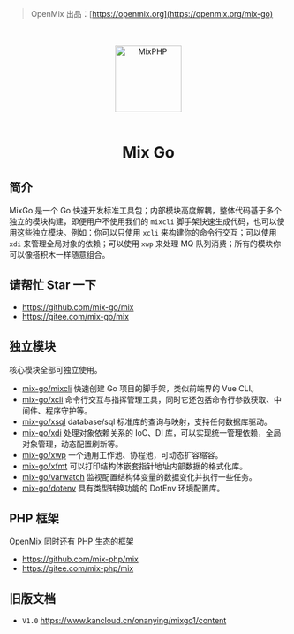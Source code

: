 > OpenMix 出品：[https://openmix.org](https://openmix.org/mix-go)

<p align="center">
    <br>
    <br>
    <img src="https://openmix.org/static/image/logo_go.png" width="120" alt="MixPHP">
    <br>
    <br>
</p>

<h1 align="center">Mix Go</h1>

## 简介

MixGo 是一个 Go 快速开发标准工具包；内部模块高度解耦，整体代码基于多个独立的模块构建，即便用户不使用我们的 `mixcli` 脚手架快速生成代码，也可以使用这些独立模块。例如：你可以只使用 `xcli` 来构建你的命令行交互；可以使用 `xdi` 来管理全局对象的依赖；可以使用 `xwp` 来处理 MQ 队列消费；所有的模块你可以像搭积木一样随意组合。

## 请帮忙 Star 一下

- https://github.com/mix-go/mix
- https://gitee.com/mix-go/mix

## 独立模块

核心模块全部可独立使用。

- [mix-go/mixcli](zh-cn/mix-mixcli) 快速创建 Go 项目的脚手架，类似前端界的 Vue CLI。
- [mix-go/xcli](zh-cn/mix-xcli) 命令行交互与指挥管理工具，同时它还包括命令行参数获取、中间件、程序守护等。
- [mix-go/xsql](zh-cn/mix-xsql) database/sql 标准库的查询与映射，支持任何数据库驱动。
- [mix-go/xdi](zh-cn/mix-xdi) 处理对象依赖关系的 IoC、DI 库，可以实现统一管理依赖，全局对象管理，动态配置刷新等。
- [mix-go/xwp](zh-cn/mix-xwp) 一个通用工作池、协程池，可动态扩容缩容。
- [mix-go/xfmt](zh-cn/mix-xfmt) 可以打印结构体嵌套指针地址内部数据的格式化库。
- [mix-go/varwatch](zh-cn/mix-varwatch) 监视配置结构体变量的数据变化并执行一些任务。
- [mix-go/dotenv](zh-cn/mix-dotenv) 具有类型转换功能的 DotEnv 环境配置库。

## PHP 框架

OpenMix 同时还有 PHP 生态的框架

- https://github.com/mix-php/mix
- https://gitee.com/mix-php/mix

## 旧版文档

- `V1.0` https://www.kancloud.cn/onanying/mixgo1/content
